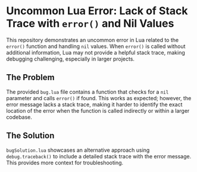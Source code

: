 # Uncommon Lua Error: Lack of Stack Trace with `error()` and Nil Values

This repository demonstrates an uncommon error in Lua related to the `error()` function and handling `nil` values.  When `error()` is called without additional information, Lua may not provide a helpful stack trace, making debugging challenging, especially in larger projects.

## The Problem

The provided `bug.lua` file contains a function that checks for a `nil` parameter and calls `error()` if found. This works as expected; however, the error message lacks a stack trace, making it harder to identify the exact location of the error when the function is called indirectly or within a larger codebase.

## The Solution

`bugSolution.lua` showcases an alternative approach using `debug.traceback()` to include a detailed stack trace with the error message. This provides more context for troubleshooting.